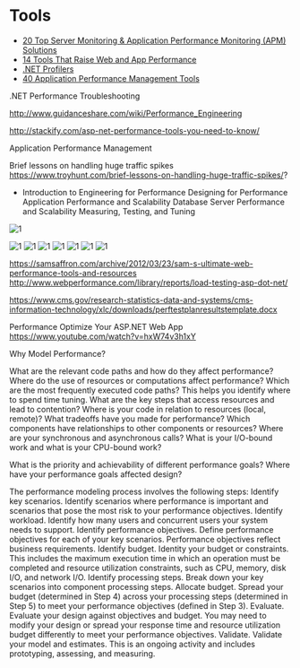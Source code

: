 


# Tools
* [20 Top Server Monitoring & Application Performance Monitoring (APM) Solutions](https://haydenjames.io/20-top-server-monitoring-application-performance-monitoring-apm-solutions/)
* [14 Tools That Raise Web and App Performance](https://devops.com/2016/04/12/14-tools-raise-web-app-performance/)
* [.NET Profilers](https://dzone.com/articles/5-good-and-useful-net)
* [40 Application Performance Management Tools](https://blog.profitbricks.com/application-performance-management-tools/)


.NET Performance Troubleshooting



http://www.guidanceshare.com/wiki/Performance_Engineering

http://stackify.com/asp-net-performance-tools-you-need-to-know/


Application Performance Management



Brief lessons on handling huge traffic spikes
https://www.troyhunt.com/brief-lessons-on-handling-huge-traffic-spikes/?

 - Introduction to Engineering for
   Performance Designing for Performance
   Application Performance and
   Scalability Database Server
   Performance and Scalability
   Measuring, Testing, and Tuning

![1](https://upload.wikimedia.org/wikipedia/en/thumb/6/6a/APM_Conceptual_Framework.jpg/500px-APM_Conceptual_Framework.jpg)


![1](http://www.itconductor.com/hubfs/ITC-Website/10-Ways/ITC-10-Ways-to-Smart-Automation.png)
![1](https://encrypted-tbn2.gstatic.com/images?q=tbn:ANd9GcRmOuwKBrdQPiwi7pUoBqPumSSu0R99ZtapzQuBkAlmM29xZ19Q)
![1](http://www.wipro.com/services/wp-content/uploads/sites/6/2014/12/hpa-image.jpg)
![1](http://www.techmahindra.com/_layouts/1033/images/TechMahindra/services/apm.jpg)
![1](http://coldcreeksolutions.com/wp-content/uploads/2015/04/APM-new-50.png)
![1](http://apmdigest.com/sites/default/files/Dragich%202013-11-2.jpg)
![1](http://www.applicationperformancemanagement.org/wp-content/uploads/2012/10/Program-Performance-Monitoring-System.jpg)



https://samsaffron.com/archive/2012/03/23/sam-s-ultimate-web-performance-tools-and-resources
http://www.webperformance.com/library/reports/load-testing-asp-dot-net/


https://www.cms.gov/research-statistics-data-and-systems/cms-information-technology/xlc/downloads/perftestplanresultstemplate.docx

Performance Optimize Your ASP.NET Web App
https://www.youtube.com/watch?v=hxW74v3h1xY



Why Model Performance?

What are the relevant code paths and how do they affect performance?
Where do the use of resources or computations affect performance?
Which are the most frequently executed code paths? This helps you identify where to spend time tuning.
What are the key steps that access resources and lead to contention?
Where is your code in relation to resources (local, remote)?
What tradeoffs have you made for performance?
Which components have relationships to other components or resources?
Where are your synchronous and asynchronous calls?
What is your I/O-bound work and what is your CPU-bound work?

What is the priority and achievability of different performance goals?
Where have your performance goals affected design?



The performance modeling process involves the following steps:
Identify key scenarios. Identify scenarios where performance is important and scenarios that pose the most risk to your performance objectives.
Identify workload. Identify how many users and concurrent users your system needs to support.
Identify performance objectives. Define performance objectives for each of your key scenarios. Performance objectives reflect business requirements.
Identify budget. Identity your budget or constraints. This includes the maximum execution time in which an operation must be completed and resource utilization constraints, such as CPU, memory, disk I/O, and network I/O.
Identify processing steps. Break down your key scenarios into component processing steps.
Allocate budget. Spread your budget (determined in Step 4) across your processing steps (determined in Step 5) to meet your performance objectives (defined in Step 3).
Evaluate. Evaluate your design against objectives and budget. You may need to modify your design or spread your response time and resource utilization budget differently to meet your performance objectives.
Validate. Validate your model and estimates. This is an ongoing activity and includes prototyping, assessing, and measuring.
